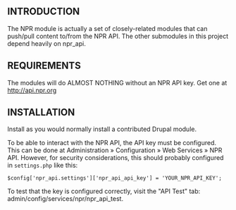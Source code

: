 INTRODUCTION
------------

The NPR module is actually a set of closely-related modules that can push/pull
content to/from the NPR API. The other submodules in this project depend heavily
on npr_api.


REQUIREMENTS
------------

The modules will do ALMOST NOTHING without an NPR API key. Get one at
http://api.npr.org


INSTALLATION
------------

Install as you would normally install a contributed Drupal module.

To be able to interact with the NPR API, the API key must be configured. This
can be done at Administration » Configuration » Web Services » NPR API.
However, for security considerations, this should probably configured in
`settings.php` like this:

```
$config['npr_api.settings']['npr_api_api_key'] = 'YOUR_NPR_API_KEY';
```

To test that the key is configured correctly, visit the "API Test" tab:
admin/config/services/npr/npr_api_test.
